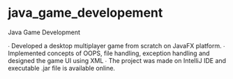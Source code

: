 # java_game_developement
Java Game Development

∙ Developed a desktop multiplayer game from scratch on JavaFX platform.
∙ Implemented concepts of OOPS, file handling, exception handling and designed the game UI using XML
∙ The project was made on IntelliJ IDE and executable .jar file is available online.
